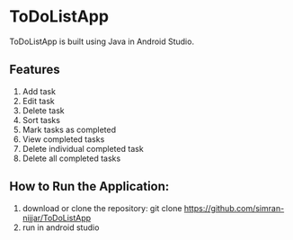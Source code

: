 # ToDoListApp
ToDoListApp is built using Java in Android Studio.

## Features
1. Add task
2. Edit task
3. Delete task
4. Sort tasks
5. Mark tasks as completed
6. View completed tasks
7. Delete individual completed task
8. Delete all completed tasks

## How to Run the Application:
1. download or clone the repository: git clone https://github.com/simran-nijjar/ToDoListApp
2. run in android studio

